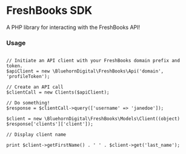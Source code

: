 # FreshBooks SDK

A PHP library for interacting with the FreshBooks API!

### Usage

````

// Initiate an API client with your FreshBooks domain prefix and token.
$apiClient = new \BluehornDigital\FreshBooks\Api('domain', 'profileToken');

// Create an API call
$clientCall = new Clients($apiClient);

// Do something!
$response = $clientCall->query(['username' => 'janedoe']);

$client = new \BluehornDigital\FreshBooks\Models\Client((object) $response['clients']['client']);

// Display client name

print $client->getFirstName() . ' ' . $client->get('last_name');

````
